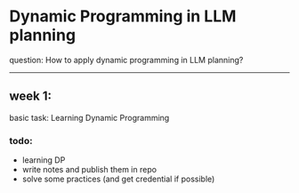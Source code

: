 # Dynamic Programming in LLM planning

question: How to apply dynamic programming in LLM planning?


---

## week 1:

basic task: Learning Dynamic Programming

### todo:

- learning DP
- write notes and publish them in repo
- solve some practices (and get credential if possible)